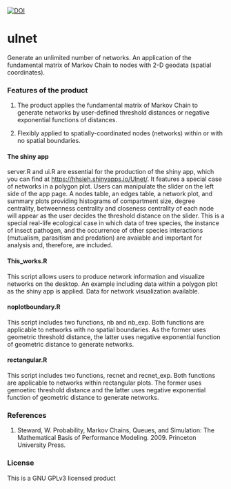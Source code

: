 [![DOI](https://zenodo.org/badge/50800648.svg)](https://zenodo.org/badge/latestdoi/50800648)

# ulnet
Generate an unlimited number of networks. An application of the fundamental matrix of Markov Chain to nodes with 2-D geodata (spatial coordinates).   

### Features of the product
1. The product applies the fundamental matrix of Markov Chain to generate networks by user-defined threshold distances or negative exponential functions of distances. 

2. Flexibly applied to spatially-coordinated nodes (networks) within or with no spatial boundaries.

#### The shiny app
server.R and ui.R are essential for the production of the shiny app, which you can find at https://hhsieh.shinyapps.io/Ulnet/.  It features a special case of networks in a polygon plot.
Users can manipulate the slider on the left side of the app page. A nodes table, an edges table, a network plot, and summary plots providing histograms of compartment size, degree centrality, betweenness centrality and closeness centrality of each node will appear as the user decides the threshold distance on the slider. This is a special real-life ecological case in which data of tree species, the instance of insect pathogen, and the occurrence of other species interactions (mutualism, parasitism and predation) are avaiable and important for analysis and, therefore, are included.

#### This_works.R
This script allows users to produce network information and visualize networks on the desktop. An example including data within a polygon plot as the shiny app is applied. Data for network visualization available.

#### noplotboundary.R
This script includes two functions, nb and nb_exp. Both functions are applicable to networks with no spatial boundaries. As the former uses geometric threshold distance, the latter uses negative exponential function of geometric distance to generate networks. 

#### rectangular.R
This script includes two functions, recnet and recnet_exp. Both functions are applicable to networks within rectangular plots. The former uses gemoetirc threshold distance and the latter uses negative exponential function of geometric distance to generate networks. 

### References
1. Steward, W. Probability, Markov Chains, Queues, and Simulation: The Mathematical Basis of Performance Modeling. 2009. Princeton University Press.

### License 
This is a GNU GPLv3 licensed product
